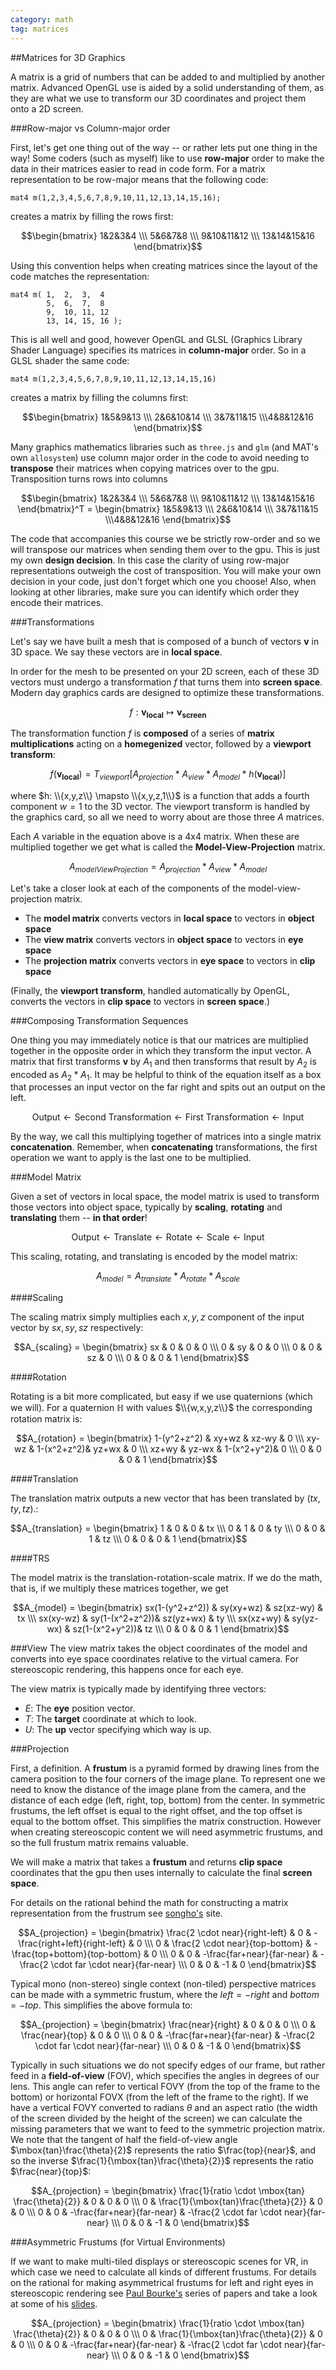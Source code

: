 ```yaml
---
category: math
tag: matrices
---
```

<script type="text/x-mathjax-config">
MathJax.Hub.Config({
  tex2jax: {inlineMath: [['$','$'], ['\\(','\\)']]},
  TeX: { extensions: ["AMSmath.js"] }
});
</script>
<script type="text/javascript" async
  src="https://cdn.mathjax.org/mathjax/latest/MathJax.js?config=TeX-AMS_HTML"></script>

<script type="text/javascript" src = "../js/gfx.js"></script>


##Matrices for 3D Graphics

A matrix is a grid of numbers that can be added to and multiplied by another matrix. Advanced OpenGL use is aided by a solid understanding of them, as they are what we use to transform our 3D coordinates and project them onto a 2D screen. 

###Row-major vs Column-major order

First, let's get one thing out of the way -- or rather lets put one thing in the way!  Some coders (such as myself) like to use **row-major** order to make the data in their matrices easier to read in code form.  For a matrix representation to be row-major means that the following code:

	mat4 m(1,2,3,4,5,6,7,8,9,10,11,12,13,14,15,16);

creates a matrix by filling the rows first:

$$\begin{bmatrix} 1&2&3&4 \\\ 5&6&7&8 \\\ 9&10&11&12 \\\ 13&14&15&16	\end{bmatrix}$$

Using this convention helps when creating matrices since the layout of the code matches the representation:

	mat4 m( 1,  2,  3,  4
		    5,  6,  7,  8
		    9,  10, 11, 12
		    13, 14, 15, 16 );

This is all well and good, however OpenGL and GLSL (Graphics Library Shader Language) specifies its matrices in **column-major** order. So in a GLSL shader the same code:

	mat4 m(1,2,3,4,5,6,7,8,9,10,11,12,13,14,15,16)

creates a matrix by filling the columns first:

$$\begin{bmatrix} 1&5&9&13 \\\ 2&6&10&14 \\\ 3&7&11&15 \\\4&8&12&16	\end{bmatrix}$$

Many graphics mathematics libraries such as `three.js` and `glm` (and MAT's own `allosystem`) use column major order in the code to avoid needing to **transpose** their matrices when copying matrices over to the gpu.  Transposition turns rows into columns

$$\begin{bmatrix} 1&2&3&4 \\\ 5&6&7&8 \\\ 9&10&11&12 \\\ 13&14&15&16	\end{bmatrix}^T = \begin{bmatrix} 1&5&9&13 \\\ 2&6&10&14 \\\ 3&7&11&15 \\\4&8&12&16	\end{bmatrix}$$

The code that accompanies this course we be strictly row-order and so we will transpose our matrices when sending them over to the gpu.  This is just my own **design decision**.  In this case the clarity of using row-major representations outweigh the cost of transposition.  You will make your own decision in your code, just don't forget which one you choose!  Also, when looking at other libraries, make sure you can identify which order they encode their matrices.

###Transformations

Let's say we have built a mesh that is composed of a bunch of vectors $\mathbf{v}$ in 3D space.
We say these vectors are in **local space**.

In order for the mesh to be presented on your 2D screen, each of these 3D vectors must undergo a transformation $f$ that turns them into **screen space**.  Modern day graphics cards are designed to optimize these transformations. 

$$f: \mathbf{v_{local}} \mapsto \mathbf{v_{screen}} $$

The transformation function $f$ is **composed** of a series of **matrix multiplications** acting on a **homegenized** vector, followed by a **viewport transform**:

$$f(\mathbf{v_{local}})= T_{viewport}[A_{projection} * A_{view} * A_{model} * h(\mathbf{v_{local}})]$$

where $h: \\{x,y,z\\} \mapsto \\{x,y,z,1\\}$ is a function that adds a fourth component $w=1$ to the 3D vector.  The viewport transform is handled by the graphics card, so all we need to worry about are those three $A$ matrices.

Each $A$ variable in the equation above is a 4x4 matrix.  When these are multiplied together we get what is called the **Model-View-Projection** matrix. 

$$A_{modelViewProjection}=A_{projection}*A_{view} * A_{model}$$

Let's take a closer look at each of the components of the model-view-projection matrix. 

* The **model matrix** converts vectors in **local space** to vectors in **object space**
* The **view matrix** converts vectors in **object space** to vectors in **eye space**
* The **projection matrix** converts vectors in **eye space** to vectors in **clip space**

(Finally, the **viewport transform**, handled automatically by OpenGL, converts the vectors in **clip space** to vectors in **screen space**.)

###Composing Transformation Sequences

One thing you may immediately notice is that our matrices are multiplied together in the opposite order in which they transform the input vector.  A matrix that first transforms $\mathbf{v}$ by $A_1$ and then transforms that result by $A_2$ is encoded as $A_2*A_1$. It may be helpful to think of the equation itself as a box that processes an input vector on the far right and spits out an output on the left.  

$$\mbox{Output} \leftarrow \mbox{Second Transformation} \leftarrow \mbox{First Transformation} \leftarrow \mbox{Input}$$

By the way, we call this multiplying together of matrices into a single matrix **concatenation**. Remember, when **concatenating** transformations, the first operation we want to apply is the last one to be multiplied.


###Model Matrix

Given a set of vectors in local space, the model matrix is used to transform those vectors into object space, typically by **scaling**,  **rotating** and  **translating** them -- __in that order__!

$$\mbox{Output} \leftarrow \mbox{Translate} \leftarrow \mbox{Rotate} \leftarrow \mbox{Scale} \leftarrow \mbox{Input}$$

This scaling, rotating, and translating is encoded by the model matrix:

$$A_{model}= A_{translate} * A_{rotate} * A_{scale}$$



####Scaling

The scaling matrix simply multiplies each ${x,y,z}$ component of the input vector by ${sx,sy,sz}$ respectively:

$$A_{scaling} = \begin{bmatrix}	
			  sx & 0    & 0   & 0 \\\
			  0	    & sy & 0    & 0 \\\
			  0     & 0    & sz & 0 \\\
			  0		    & 0		   & 0        & 1 
\end{bmatrix}$$

####Rotation

Rotating is a bit more complicated, but easy if we use quaternions (which we will).  For a quaternion $\mathbb{H}$ with values $\\{w,x,y,z\\}$ the corresponding rotation matrix is:

$$A_{rotation} = \begin{bmatrix}	
			  1-(y^2+z^2) & xy+wz    & xz-wy    & 0 \\\
			  xy-wz	    & 1-(x^2+z^2)& yz+wx    & 0 \\\
			  xz+wy     & yz-wx    & 1-(x^2+y^2)& 0 \\\
			  0		    & 0		   & 0        & 1 
\end{bmatrix}$$


####Translation

The translation matrix outputs a new vector that has been translated by $(tx,ty,tz)$.:

$$A_{translation} = \begin{bmatrix}	
			  1 & 0    & 0   & tx \\\
			  0	    & 1 & 0    & ty \\\
			  0     & 0    & 1 & tz \\\
			  0		    & 0		   & 0        & 1 
\end{bmatrix}$$


####TRS

The model matrix is the translation-rotation-scale matrix.  If we do the math, that is, if we multiply these matrices together, we get

$$A_{model} = \begin{bmatrix}	
			  sx(1-(y^2+z^2)) & sy(xy+wz)   & sz(xz-wy)    & tx \\\
			  sx(xy-wz)	    & sy(1-(x^2+z^2))& sz(yz+wx)   & ty \\\
			  sx(xz+wy)     & sy(yz-wx)    & sz(1-(x^2+y^2))& tz \\\
			  0		    & 0		   & 0        & 1 
\end{bmatrix}$$


###View
The view matrix takes the object coordinates of the model and converts into eye space coordinates relative to the virtual camera.
For stereoscopic rendering, this happens once for each eye.

The view matrix is typically made by identifying three vectors:

* $E$: The **eye** position vector.
* $T$: The **target** coordinate at which to look.
* $U$: The **up** vector specifying which way is up.

###Projection

First, a definition.  A **frustum** is a pyramid formed by drawing lines from the camera position to the four corners of the image plane.  To represent one we need to know the distance of the image plane from the camera, and the distance of each edge (left, right, top, bottom) from the center.  In symmetric frustums, the left offset is equal to the right offset, and the top offset is equal to the bottom offset.  This simplifies the matrix construction.  However when creating stereoscopic content we will need asymmetric frustums, and so the full frustum matrix remains valuable.

We will make a matrix that takes a **frustum** and returns **clip space** coordinates that the gpu then uses internally to calculate the final **screen space**.

For details on the rational behind the math for constructing a matrix representation from the frustrum see [songho's](http://www.songho.ca/opengl/gl_projectionmatrix.html) site.




$$A_{projection} = 
\begin{bmatrix}
		\frac{2 \cdot near}{right-left} & 	0 &			  -\frac{right+left}{right-left} & 0 \\\
		0 &				\frac{2 \cdot near}{top-bottom} &  -\frac{top+bottom}{top-bottom} & 0 \\\
		0 &  			0 &	  		  -\frac{far+near}{far-near} &	-\frac{2 \cdot far \cdot near}{far-near} \\\
		0 &				0 &			  -1 & 0 
\end{bmatrix}$$

Typical mono (non-stereo) single context (non-tiled) perspective matrices can be made with a symmetric frustum, where the $left=-right$ and $bottom=-top$.  This simplifies the above formula to:

$$A_{projection} = 
\begin{bmatrix}
		\frac{near}{right} & 	0 &			  0 & 0 \\\
		0 &				\frac{near}{top} &  0 & 0 \\\
		0 &  			0 &	  		  -\frac{far+near}{far-near} &	-\frac{2 \cdot far \cdot near}{far-near} \\\
		0 &				0 &			  -1 & 0 
\end{bmatrix}$$

Typically in such situations we do not specify edges of our frame, but rather feed in a **field-of-view** (FOV), which specifies the angles in degrees of our lens.  This angle can refer to vertical FOVY (from the top of the frame to the bottom) or horizontal FOVX (from the left of the frame to the right).  If we have a vertical FOVY converted to radians $\theta$ and an aspect ratio (the width of the screen divided by the height of the screen) we can calculate the missing parameters that we want to feed to the symmetric projection matrix.  We note that the tangent of half the field-of-view angle $\mbox{tan}\frac{\theta}{2}$ represents the ratio $\frac{top}{near}$, and so the inverse $\frac{1}{\mbox{tan}\frac{\theta}{2}}$ represents the ratio $\frac{near}{top}$:

$$A_{projection} = 
\begin{bmatrix}
		\frac{1}{ratio \cdot \mbox{tan} \frac{\theta}{2}} & 	0 &			  0 & 0 \\\
		0 &				\frac{1}{\mbox{tan}\frac{\theta}{2}} &  0 & 0 \\\
		0 &  			0 &	  		  -\frac{far+near}{far-near} &	-\frac{2 \cdot far \cdot near}{far-near} \\\
		0 &				0 &			  -1 & 0 
\end{bmatrix}$$

###Asymmetric Frustums (for Virtual Environments)

If we want to make multi-tiled displays or stereoscopic scenes for VR, in which case we need to calculate all kinds of different frustums.  For details on the rational for making asymmetrical frustums for left and right eyes in stereoscopic rendering see [Paul Bourke's](http://paulbourke.net/stereographics/stereorender/) series of papers and take a look at some of his [slides](http://paulbourke.net/papers/HET409_2004/het409.pdf).

$$A_{projection} = 
\begin{bmatrix}
		\frac{1}{ratio \cdot \mbox{tan} \frac{\theta}{2}} & 	0 &			  0 & 0 \\\
		0 &				\frac{1}{\mbox{tan}\frac{\theta}{2}} &  0 & 0 \\\
		0 &  			0 &	  		  -\frac{far+near}{far-near} &	-\frac{2 \cdot far \cdot near}{far-near} \\\
		0 &				0 &			  -1 & 0 
\end{bmatrix}$$

<script>

var mat = new GFX.Matrix([

			1,.2,.3,.5,
			.7,.9,10,12,
			.4,.3,.8,.2,
			1,7,.9,10

		  ]);

var matA = new GFX.Matrix([
2.000,  3.000,  4.000,  5.000,
 4.000,  6.000,  7.000,  8.000,
 8.000, 10.000,  7.000, 10.000,
11.000,  6.000, 39.000, 2.000
	]);

var matB = new GFX.Matrix([
 6.000,  7.000, 12.000,  7.000,
 7.000,  8.000,  8.000, 10.000,
 8.000,  7.000,  7.000,  2.000,
 0.600,  3.000,  2.000,  1.000
	]);

var matC = matA.mult(matB);

console.log( matC )
console.log( matC.det() );

</script>


